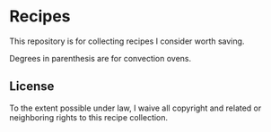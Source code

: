# Recipes

This repository is for collecting recipes I consider worth saving.

Degrees in parenthesis are for convection ovens.

## License

To the extent possible under law,
I waive all copyright and related or neighboring rights
to this recipe collection.
